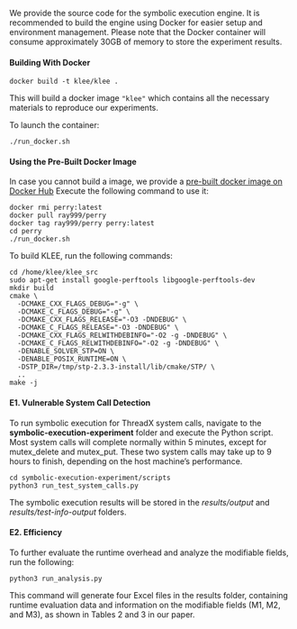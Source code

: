 We provide the source code for the symbolic execution engine. It is recommended to build the engine using Docker for easier setup and environment management. Please note that the Docker container will consume approximately 30GB of memory to store the experiment results.

#### Building With Docker
```
docker build -t klee/klee .
```

This will build a docker image `"klee"` which contains all the necessary materials to reproduce our experiments.

To launch the container:

```
./run_docker.sh
```

#### Using the Pre-Built Docker Image
In case you cannot build a image, we provide a [pre-built docker image on Docker Hub](TODO) Execute the following command to use it:

```
docker rmi perry:latest
docker pull ray999/perry
docker tag ray999/perry perry:latest
cd perry
./run_docker.sh
```

To build KLEE, run the following commands:

```
cd /home/klee/klee_src
sudo apt-get install google-perftools libgoogle-perftools-dev
mkdir build
cmake \
  -DCMAKE_CXX_FLAGS_DEBUG="-g" \
  -DCMAKE_C_FLAGS_DEBUG="-g" \
  -DCMAKE_CXX_FLAGS_RELEASE="-O3 -DNDEBUG" \
  -DCMAKE_C_FLAGS_RELEASE="-O3 -DNDEBUG" \
  -DCMAKE_CXX_FLAGS_RELWITHDEBINFO="-O2 -g -DNDEBUG" \
  -DCMAKE_C_FLAGS_RELWITHDEBINFO="-O2 -g -DNDEBUG" \
  -DENABLE_SOLVER_STP=ON \
  -DENABLE_POSIX_RUNTIME=ON \
  -DSTP_DIR=/tmp/stp-2.3.3-install/lib/cmake/STP/ \
  ..
make -j
```

#### E1. Vulnerable System Call Detection
To run symbolic execution for ThreadX system calls, navigate to the **symbolic-execution-experiment** folder and execute the Python script. Most system calls will complete normally within 5 minutes, except for mutex_delete and mutex_put. These two system calls may take up to 9 hours to finish, depending on the host machine’s performance.

```
cd symbolic-execution-experiment/scripts
python3 run_test_system_calls.py
```

The symbolic execution results will be stored in the *results/output* and *results/test-info-output* folders. 

#### E2. Efficiency
To further evaluate the runtime overhead and analyze the modifiable fields, run the following:

```
python3 run_analysis.py
```

This command will generate four Excel files in the results folder, containing runtime evaluation data and information on the modifiable fields (M1, M2, and M3), as shown in Tables 2 and 3 in our paper.
